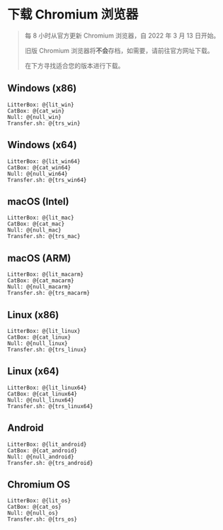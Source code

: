 # 下载 Chromium 浏览器

> 每 8 小时从官方更新 Chromium 浏览器，自 2022 年 3 月 13 日开始。
> 
> 旧版 Chromium 浏览器将**不会**存档，如需要，请前往官方网址下载。
>
> 在下方寻找适合您的版本进行下载。

## Windows (x86)

```
LitterBox: @{lit_win}
CatBox: @{cat_win}
Null: @{null_win}
Transfer.sh: @{trs_win}
```

## Windows (x64)

```
LitterBox: @{lit_win64}
CatBox: @{cat_win64}
Null: @{null_win64}
Transfer.sh: @{trs_win64}
```

## macOS (Intel)

```
LitterBox: @{lit_mac}
CatBox: @{cat_mac}
Null: @{null_mac}
Transfer.sh: @{trs_mac}
```

## macOS (ARM)

```
LitterBox: @{lit_macarm}
CatBox: @{cat_macarm}
Null: @{null_macarm}
Transfer.sh: @{trs_macarm}
```

## Linux (x86)

```
LitterBox: @{lit_linux}
CatBox: @{cat_linux}
Null: @{null_linux}
Transfer.sh: @{trs_linux}
```

## Linux (x64)

```
LitterBox: @{lit_linux64}
CatBox: @{cat_linux64}
Null: @{null_linux64}
Transfer.sh: @{trs_linux64}
```

## Android

```
LitterBox: @{lit_android}
CatBox: @{cat_android}
Null: @{null_android}
Transfer.sh: @{trs_android}
```

## Chromium OS

```
LitterBox: @{lit_os}
CatBox: @{cat_os}
Null: @{null_os}
Transfer.sh: @{trs_os}
```

